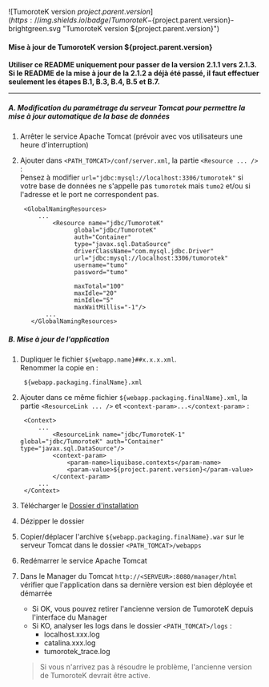 ![TumoroteK version ${project.parent.version}](https://img.shields.io/badge/TumoroteK-${project.parent.version}-brightgreen.svg "TumoroteK version ${project.parent.version}")

#### Mise à jour de TumoroteK version ${project.parent.version}  

**<span class="fa fa-exclamation-triangle" aria-hidden="true"></span> Utiliser ce README uniquement pour passer de la version 2.1.1 vers 2.1.3.**  
**Si le README de la mise à jour de la 2.1.2 a déjà été passé, il faut effectuer seulement les étapes B.1, B.3, B.4, B.5 et B.7.**

***

##### A. Modification du paramétrage du serveur Tomcat pour permettre la mise à jour automatique de la base de données
1. Arrêter le service Apache Tomcat (prévoir avec vos utilisateurs une heure d'interruption)

2. Ajouter dans `<PATH_TOMCAT>/conf/server.xml`, la partie `<Resource ... />` :  
Pensez à modifier `url="jdbc:mysql://localhost:3306/tumorotek"` si votre base de données ne 
s'appelle pas `tumorotek` mais `tumo2` et/ou si l'adresse et le port ne correspondent pas.

        <GlobalNamingResources>
            ...
                <Resource name="jdbc/TumoroteK" 
                      global="jdbc/TumoroteK" 
                      auth="Container" 
                      type="javax.sql.DataSource" 
                      driverClassName="com.mysql.jdbc.Driver" 
                      url="jdbc:mysql://localhost:3306/tumorotek" 
                      username="tumo" 
                      password="tumo" 
                      
                      maxTotal="100" 
                      maxIdle="20" 
                      minIdle="5" 
                      maxWaitMillis="-1"/>
              ...
          </GlobalNamingResources>

##### B. Mise à jour de l'application
1. Dupliquer le fichier `${webapp.name}##x.x.x.xml`.  
Renommer la copie en :
    
        ${webapp.packaging.finalName}.xml
    
2. Ajouter dans ce même fichier `${webapp.packaging.finalName}.xml`, la partie `<ResourceLink ... />` et `<context-param>...</context-param>` :

        <Context>
            ...
                <ResourceLink name="jdbc/TumoroteK-1" global="jdbc/TumoroteK" auth="Container" type="javax.sql.DataSource"/>
                <context-param>
                    <param-name>liquibase.contexts</param-name>
                    <param-value>${project.parent.version}</param-value>
                </context-param>
            ...
        </Context>

3. Télécharger le [Dossier d'installation](${project.url}/releases/download/v${project.parent.version}/${project.artifactId}-${project.parent.version}.zip)

4. Dézipper le dossier

5. Copier/déplacer l'archive `${webapp.packaging.finalName}.war` sur le serveur Tomcat dans le dossier `<PATH_TOMCAT>/webapps`

6. Redémarrer le service Apache Tomcat

7. Dans le Manager du Tomcat `http://<SERVEUR>:8080/manager/html` vérifier que l'application dans sa dernière version est bien déployée et démarrée
    - Si OK, vous pouvez retirer l'ancienne version de TumoroteK depuis l'interface du Manager
    - Si KO, analyser les logs dans le dossier `<PATH_TOMCAT>/logs` :
        - localhost.xxx.log
        - catalina.xxx.log
        - tumorotek_trace.log

    > Si vous n'arrivez pas à résoudre le problème, l'ancienne version de TumoroteK devrait être active.